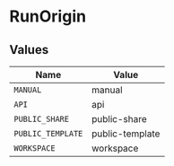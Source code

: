 # RunOrigin


## Values

| Name              | Value             |
| ----------------- | ----------------- |
| `MANUAL`          | manual            |
| `API`             | api               |
| `PUBLIC_SHARE`    | public-share      |
| `PUBLIC_TEMPLATE` | public-template   |
| `WORKSPACE`       | workspace         |